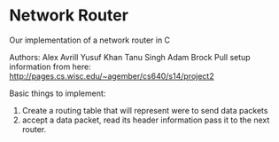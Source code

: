 # Network Router

Our implementation of a network router in C

Authors:
Alex Avrill 
Yusuf Khan
Tanu Singh
Adam Brock
Pull setup information from here: http://pages.cs.wisc.edu/~agember/cs640/s14/project2


Basic things to implement:
1. Create a routing table that will represent were to send data packets
2. accept a data packet, read its header information pass it to the next router.


